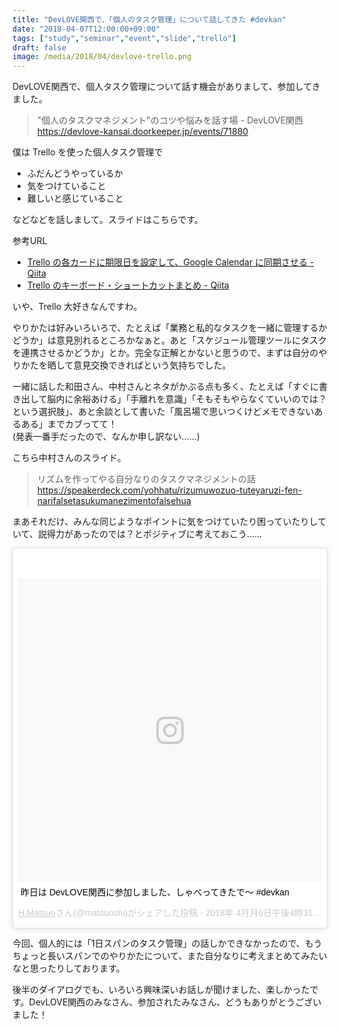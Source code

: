 ```yaml
---
title: "DevLOVE関西で、「個人のタスク管理」について話してきた #devkan"
date: "2018-04-07T12:00:00+09:00"
tags: ["study","seminar","event","slide","trello"]
draft: false
image: /media/2018/04/devlove-trello.png
---
```


DevLOVE関西で、個人タスク管理について話す機会がありまして、参加してきました。

> "個人のタスクマネジメント"のコツや悩みを話す場 - DevLOVE関西  
> https://devlove-kansai.doorkeeper.jp/events/71880

僕は Trello を使った個人タスク管理で

- ふだんどうやっているか
- 気をつけていること
- 難しいと感じていること

などなどを話しまして。スライドはこちらです。

<div class="embed">
<script async class="speakerdeck-embed" data-id="d81bf3e3ea93409daff1fa2ca8d53f0e" data-ratio="1.77777777777778" src="//speakerdeck.com/assets/embed.js"></script>
</div>

参考URL

- [Trello の各カードに期限日を設定して、Google Calendar に同期させる - Qiita](https://qiita.com/matsuoshi/items/293608fbacf5d9d09d0d)
- [Trello のキーボード・ショートカットまとめ - Qiita](https://qiita.com/matsuoshi/items/9e72f0b8a5b972e20999)


いや、Trello 大好きなんですわ。

やりかたは好みいろいろで、たとえば「業務と私的なタスクを一緒に管理するかどうか」は意見別れるところかなぁと。あと「スケジュール管理ツールにタスクを連携させるかどうか」とか。完全な正解とかないと思うので、まずは自分のやりかたを晒して意見交換できればという気持ちでした。

一緒に話した和田さん、中村さんとネタがかぶる点も多く、たとえば「すぐに書き出して脳内に余裕あける」「手離れを意識」「そもそもやらなくていいのでは？という選択肢」、あと余談として書いた「風呂場で思いつくけどメモできないあるある」までカブってて！  
(発表一番手だったので、なんか申し訳ない……)

こちら中村さんのスライド。

> リズムを作ってやる自分なりのタスクマネジメントの話  
> https://speakerdeck.com/yohhatu/rizumuwozuo-tuteyaruzi-fen-narifalsetasukumanezimentofalsehua

まあそれだけ、みんな同じようなポイントに気をつけていたり困っていたりしていて、説得力があったのでは？とポジティブに考えておこう……

<div class="embed">
<blockquote class="instagram-media" data-instgrm-captioned data-instgrm-permalink="https://www.instagram.com/p/BhP104_BlUn/" data-instgrm-version="8" style=" background:#FFF; border:0; border-radius:3px; box-shadow:0 0 1px 0 rgba(0,0,0,0.5),0 1px 10px 0 rgba(0,0,0,0.15); margin: 1px; max-width:658px; padding:0; width:99.375%; width:-webkit-calc(100% - 2px); width:calc(100% - 2px);"><div style="padding:8px;"> <div style=" background:#F8F8F8; line-height:0; margin-top:40px; padding:50.0% 0; text-align:center; width:100%;"> <div style=" background:url(data:image/png;base64,iVBORw0KGgoAAAANSUhEUgAAACwAAAAsCAMAAAApWqozAAAABGdBTUEAALGPC/xhBQAAAAFzUkdCAK7OHOkAAAAMUExURczMzPf399fX1+bm5mzY9AMAAADiSURBVDjLvZXbEsMgCES5/P8/t9FuRVCRmU73JWlzosgSIIZURCjo/ad+EQJJB4Hv8BFt+IDpQoCx1wjOSBFhh2XssxEIYn3ulI/6MNReE07UIWJEv8UEOWDS88LY97kqyTliJKKtuYBbruAyVh5wOHiXmpi5we58Ek028czwyuQdLKPG1Bkb4NnM+VeAnfHqn1k4+GPT6uGQcvu2h2OVuIf/gWUFyy8OWEpdyZSa3aVCqpVoVvzZZ2VTnn2wU8qzVjDDetO90GSy9mVLqtgYSy231MxrY6I2gGqjrTY0L8fxCxfCBbhWrsYYAAAAAElFTkSuQmCC); display:block; height:44px; margin:0 auto -44px; position:relative; top:-22px; width:44px;"></div></div> <p style=" margin:8px 0 0 0; padding:0 4px;"> <a href="https://www.instagram.com/p/BhP104_BlUn/" style=" color:#000; font-family:Arial,sans-serif; font-size:14px; font-style:normal; font-weight:normal; line-height:17px; text-decoration:none; word-wrap:break-word;" target="_blank">昨日は DevLOVE関西に参加しました、しゃべってきたで〜 #devkan</a></p> <p style=" color:#c9c8cd; font-family:Arial,sans-serif; font-size:14px; line-height:17px; margin-bottom:0; margin-top:8px; overflow:hidden; padding:8px 0 7px; text-align:center; text-overflow:ellipsis; white-space:nowrap;"><a href="https://www.instagram.com/matsuoshi/" style=" color:#c9c8cd; font-family:Arial,sans-serif; font-size:14px; font-style:normal; font-weight:normal; line-height:17px;" target="_blank"> H.Matsuo</a>さん(@matsuoshi)がシェアした投稿 - <time style=" font-family:Arial,sans-serif; font-size:14px; line-height:17px;" datetime="2018-04-06T23:31:12+00:00">2018年 4月月6日午後4時31分PDT</time></p></div></blockquote> <script async defer src="//www.instagram.com/embed.js"></script>
</div>

今回、個人的には「1日スパンのタスク管理」の話しかできなかったので、もうちょっと長いスパンでのやりかたについて、また自分なりに考えまとめてみたいなと思ったりしております。

後半のダイアログでも、いろいろ興味深いお話しが聞けました、楽しかったです。DevLOVE関西のみなさん、参加されたみなさん、どうもありがとうございました！
